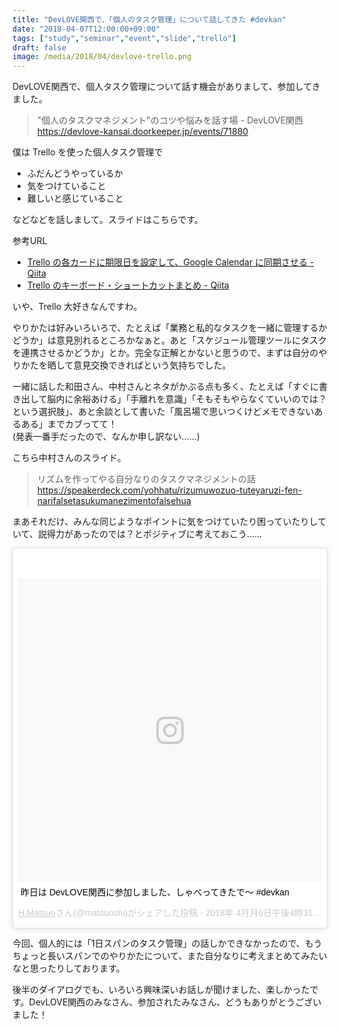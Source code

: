 ```yaml
---
title: "DevLOVE関西で、「個人のタスク管理」について話してきた #devkan"
date: "2018-04-07T12:00:00+09:00"
tags: ["study","seminar","event","slide","trello"]
draft: false
image: /media/2018/04/devlove-trello.png
---
```


DevLOVE関西で、個人タスク管理について話す機会がありまして、参加してきました。

> "個人のタスクマネジメント"のコツや悩みを話す場 - DevLOVE関西  
> https://devlove-kansai.doorkeeper.jp/events/71880

僕は Trello を使った個人タスク管理で

- ふだんどうやっているか
- 気をつけていること
- 難しいと感じていること

などなどを話しまして。スライドはこちらです。

<div class="embed">
<script async class="speakerdeck-embed" data-id="d81bf3e3ea93409daff1fa2ca8d53f0e" data-ratio="1.77777777777778" src="//speakerdeck.com/assets/embed.js"></script>
</div>

参考URL

- [Trello の各カードに期限日を設定して、Google Calendar に同期させる - Qiita](https://qiita.com/matsuoshi/items/293608fbacf5d9d09d0d)
- [Trello のキーボード・ショートカットまとめ - Qiita](https://qiita.com/matsuoshi/items/9e72f0b8a5b972e20999)


いや、Trello 大好きなんですわ。

やりかたは好みいろいろで、たとえば「業務と私的なタスクを一緒に管理するかどうか」は意見別れるところかなぁと。あと「スケジュール管理ツールにタスクを連携させるかどうか」とか。完全な正解とかないと思うので、まずは自分のやりかたを晒して意見交換できればという気持ちでした。

一緒に話した和田さん、中村さんとネタがかぶる点も多く、たとえば「すぐに書き出して脳内に余裕あける」「手離れを意識」「そもそもやらなくていいのでは？という選択肢」、あと余談として書いた「風呂場で思いつくけどメモできないあるある」までカブってて！  
(発表一番手だったので、なんか申し訳ない……)

こちら中村さんのスライド。

> リズムを作ってやる自分なりのタスクマネジメントの話  
> https://speakerdeck.com/yohhatu/rizumuwozuo-tuteyaruzi-fen-narifalsetasukumanezimentofalsehua

まあそれだけ、みんな同じようなポイントに気をつけていたり困っていたりしていて、説得力があったのでは？とポジティブに考えておこう……

<div class="embed">
<blockquote class="instagram-media" data-instgrm-captioned data-instgrm-permalink="https://www.instagram.com/p/BhP104_BlUn/" data-instgrm-version="8" style=" background:#FFF; border:0; border-radius:3px; box-shadow:0 0 1px 0 rgba(0,0,0,0.5),0 1px 10px 0 rgba(0,0,0,0.15); margin: 1px; max-width:658px; padding:0; width:99.375%; width:-webkit-calc(100% - 2px); width:calc(100% - 2px);"><div style="padding:8px;"> <div style=" background:#F8F8F8; line-height:0; margin-top:40px; padding:50.0% 0; text-align:center; width:100%;"> <div style=" background:url(data:image/png;base64,iVBORw0KGgoAAAANSUhEUgAAACwAAAAsCAMAAAApWqozAAAABGdBTUEAALGPC/xhBQAAAAFzUkdCAK7OHOkAAAAMUExURczMzPf399fX1+bm5mzY9AMAAADiSURBVDjLvZXbEsMgCES5/P8/t9FuRVCRmU73JWlzosgSIIZURCjo/ad+EQJJB4Hv8BFt+IDpQoCx1wjOSBFhh2XssxEIYn3ulI/6MNReE07UIWJEv8UEOWDS88LY97kqyTliJKKtuYBbruAyVh5wOHiXmpi5we58Ek028czwyuQdLKPG1Bkb4NnM+VeAnfHqn1k4+GPT6uGQcvu2h2OVuIf/gWUFyy8OWEpdyZSa3aVCqpVoVvzZZ2VTnn2wU8qzVjDDetO90GSy9mVLqtgYSy231MxrY6I2gGqjrTY0L8fxCxfCBbhWrsYYAAAAAElFTkSuQmCC); display:block; height:44px; margin:0 auto -44px; position:relative; top:-22px; width:44px;"></div></div> <p style=" margin:8px 0 0 0; padding:0 4px;"> <a href="https://www.instagram.com/p/BhP104_BlUn/" style=" color:#000; font-family:Arial,sans-serif; font-size:14px; font-style:normal; font-weight:normal; line-height:17px; text-decoration:none; word-wrap:break-word;" target="_blank">昨日は DevLOVE関西に参加しました、しゃべってきたで〜 #devkan</a></p> <p style=" color:#c9c8cd; font-family:Arial,sans-serif; font-size:14px; line-height:17px; margin-bottom:0; margin-top:8px; overflow:hidden; padding:8px 0 7px; text-align:center; text-overflow:ellipsis; white-space:nowrap;"><a href="https://www.instagram.com/matsuoshi/" style=" color:#c9c8cd; font-family:Arial,sans-serif; font-size:14px; font-style:normal; font-weight:normal; line-height:17px;" target="_blank"> H.Matsuo</a>さん(@matsuoshi)がシェアした投稿 - <time style=" font-family:Arial,sans-serif; font-size:14px; line-height:17px;" datetime="2018-04-06T23:31:12+00:00">2018年 4月月6日午後4時31分PDT</time></p></div></blockquote> <script async defer src="//www.instagram.com/embed.js"></script>
</div>

今回、個人的には「1日スパンのタスク管理」の話しかできなかったので、もうちょっと長いスパンでのやりかたについて、また自分なりに考えまとめてみたいなと思ったりしております。

後半のダイアログでも、いろいろ興味深いお話しが聞けました、楽しかったです。DevLOVE関西のみなさん、参加されたみなさん、どうもありがとうございました！
